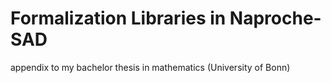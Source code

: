 # Formalization Libraries in Naproche-SAD
appendix to my bachelor thesis in mathematics (University of Bonn)
